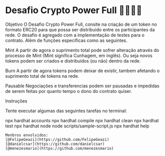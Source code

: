 # Desafio Crypto Power Full 💸💸💸💸


Objetivo 
O Desafio Crypto Power Full, consite na criação de um token no formato ERC20 para que possa ser distribuido entre os participantes da rede. O desafio é agregado com  a implementação de testes para o contrato. Além de funções especificas como as seguintes. 

Mint
A partir de agora o suprimento total pode sofrer alteração através do processo de Mint (Mint significa Cunhagem, em inglês). Ou seja novos tokens podem ser criados e distribuidos (ou não) dentro da rede.

Burn
A partir de agora tokens podem deixar de existir, tambem afetando o suprimento total de tokens na rede.

Pausable
Negociações e transferencias podem ser pausadas e impedidas de serem feitas por quanto tempo o dono do contrato quiser.



Instruções

Tente executar algumas das seguintes tarefas no terminal:
 
npx hardhat accounts
npx hardhat compile
npx hardhat clean
npx hardhat test
npx hardhat node
node scripts/sample-script.js
npx hardhat help
```
Menbros envolvidos:
[@FelipeGeazi](https://github.com/FelipeGeazi)
[@danielcsar](https://github.com/danielcsar)
[@menezesmario](https://github.com/menezesmario)
